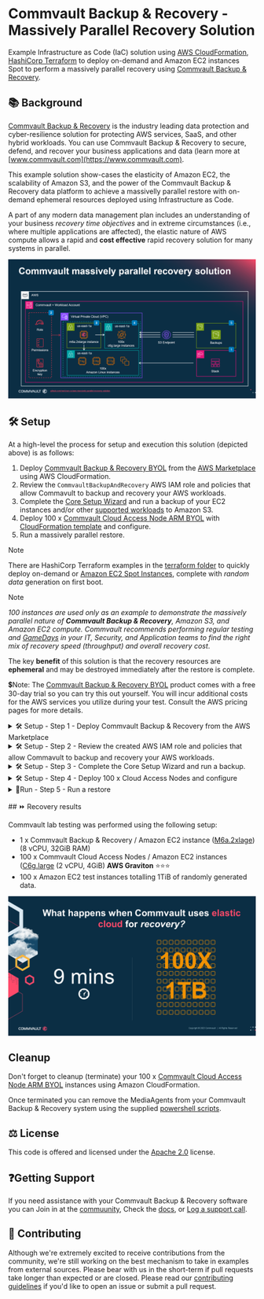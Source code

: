 # Commvault Backup & Recovery - Massively Parallel Recovery Solution

Example Infrastructure as Code (IaC) solution using [AWS CloudFormation](https://aws.amazon.com/cloudformation/), [HashiCorp Terraform](https://www.terraform.io/) to deploy on-demand and  Amazon EC2 instances Spot to perform a massively parallel recovery using [Commvault Backup & Recovery](https://www.commvault.com/platform/products/backup-and-recovery).

## :books: Background

[Commvault Backup & Recovery](https://www.commvault.com/aws) is the industry leading data protection and cyber-resilience solution for protecting AWS services, SaaS, and other hybrid workloads. You can use Commvault Backup & Recovery to secure, defend, and recover your business applications and data (learn more at [www.commvault.com](https://www.commvault.com).

This example solution show-cases the elasticity of Amazon EC2, the scalability of Amazon S3, and the power of the Commvault Backup & Recovery data platform to achieve a massivelly parallel restore with on-demand ephemeral resources deployed using Infrastructure as Code.

A part of any modern data management plan includes an understanding of your business _recovery time objectives_ and in extreme circumstances (i.e., where multiple applications are affected), the elastic nature of AWS compute allows a rapid and **cost effective** rapid recovery solution for many systems in parallel.

![Commvault Massively Parallel Restore - Reference Architecture](https://github.com/mericson-cv/aws-massively-parallel-recovery-solution/blob/main/commvault-massively-parallel-recovery-solution.png)

## :hammer_and_wrench: Setup

At a high-level the process for setup and execution this solution (depicted above) is as follows:
1. Deploy [Commvault Backup & Recovery BYOL](https://aws.amazon.com/marketplace/pp/prodview-ecysdywnipxv6?sr=0-3&ref_=beagle&applicationId=AWSMPContessa) from the [AWS Marketplace](https://aws.amazon.com/marketplace/seller-profile?id=88cecb14-a8b2-49bd-ba1f-58be76108f48) using AWS CloudFormation.
2. Review the ```CommvaultBackupAndRecovery``` AWS IAM role and policies that allow Commavult to backup and recovery your AWS workloads.
3. Complete the [Core Setup Wizard](https://documentation.commvault.com/2023e/essential/86625_quick_start_guide.html#step-3-complete-core-setup-wizard) and run a backup of your EC2 instances and/or other [supported workloads](https://www.commvault.com/supported-technologies/amazon/aws) to Amazon S3.
4. Deploy 100 x [Commvault Cloud Access Node ARM BYOL](https://aws.amazon.com/marketplace/pp/prodview-usqf7gn3ipqke?sr=0-2&ref_=beagle&applicationId=AWSMPContessa) with [CloudFormation template](https://github.com/mericson-cv/aws-massively-parallel-recovery-solution/tree/main/cloudformation) and configure.
5. Run a massively parallel restore.

> [!NOTE]
> There are HashiCorp Terraform examples in the [terraform folder](https://github.com/mericson-cv/aws-massively-parallel-recovery-solution/tree/main/terraform) to quickly deploy on-demand or [Amazon EC2 Spot Instances](https://aws.amazon.com/ec2/spot/), complete with _random data_ generation on first boot. 

> [!NOTE]
> _100 instances are used only as an example to demonstrate the massively parallel nature of __Commvault Backup & Recovery__, Amazon S3, and Amazon EC2 compute. Commvault recommends performing regular testing and [GameDays](https://aws.amazon.com/gameday/) in your IT, Security, and Application teams to find the right mix of recovery speed (throughput) and overall recovery cost_. 

The key **benefit** of this solution is that the recovery resources are __ephemeral__ and may be destroyed immediately after the restore is complete.

💲Note: The [Commvault Backup & Recovery BYOL](https://aws.amazon.com/marketplace/pp/prodview-ecysdywnipxv6?sr=0-3&ref_=beagle&applicationId=AWSMPContessa) product comes with a free 30-day trial so you can try this out yourself. You will incur additional costs for the AWS services you utilize during your test. Consult the AWS pricing pages for more details.

<details>
  
<summary>🛠️ Setup - Step 1 - Deploy Commvault Backup & Recovery from the AWS Marketplace</summary>

This step deploys Commvault Backup & Recovery as a single Amazon EC2 instance running Microsoft Windows. If you already have a Commvault Backup & Recovery deployment, you may skip this step.  
  1. Login to [AWS Console](https://aws.amazon.com/console/) as a user that can deploy new Amazon EC2, Amazon S3. and AWS IAM resources using Amazon CloudFormation.
  2. Open new browser tab to [AWS Marketplace](https://aws.amazon.com/marketplace) and search for ```Commvault```.
  3. Click [Commvault Backup & Recovery BYOL](https://aws.amazon.com/marketplace/pp/prodview-ecysdywnipxv6?sr=0-3&ref_=beagle&applicationId=AWSMPContessa).
  4. Select **CloudFormation Template** Fulfilment Option and supply requested information.
  5. Select the **I acknowledge that AWS CloudFormation might create IAM resources with custom names.** checkbox.
  6. Click **Submit** to deploy.
  
</details>

<details>
  
<summary>🛠️ Setup - Step 2 - Review the created AWS IAM role and policies that allow Commavult to backup and recovery your AWS workloads.</summary>
  
Commvault will create a single AWS IAM Role called `CommvaultBackupAndRecovery`.  

Detailed information of the AWS IAM Policies required by Commvault (per AWS workload) may be viewed [here](https://documentation.commvault.com/2023e/essential/101442_requirements_and_usage_for_aws_iam_policies_and_permissions.html#iam-policies).
<br>
<br>
</details>

<details>
  
<summary>🛠️ Setup - Step 3 - Complete the Core Setup Wizard and run a backup.</summary>
  
### Creating a Commvault admin account
1. Obtain your ```Administrator``` password for your newly created ```Commvault Backup & Recovery``` instance.
2. Login using Remote Desktop Protocol (RDP)
3. Wait for the ```******* Starting Commserve image customization ********``` powershell first-boot configuration script to complete.
4. A browser will open to complete the remaining setup.
5. Provide the **Email address** that will be associated with the Commvault ```admin``` user ([break glass account](https://docs.aws.amazon.com/whitepapers/latest/organizing-your-aws-environment/break-glass-access.html)).
6. Provide the **Password** that will be associated with the Commvault ```admin``` user.
7. Click **Create account**.
8. You will be greeted with Command Center login screen. Login with newly created ```admin``` user and password.
9. Click **OK** to accept the License and Registration warning.

> [!NOTE]
> Commvault recommends using [Amazon EC2 Instance Connect](https://aws.amazon.com/about-aws/whats-new/2023/06/amazon-ec2-instance-connect-ssh-rdp-public-ip-address/) for secure access to your Commvault instance _without_ the need to expose public IP addresses, or manage __bastion hosts__.  

> [!WARNING]
> If you are using a trial license the ```Cloud Storage``` license will be constrained to a maximum of ten (10) concurrent MediaAgents during the restore. If you have a paid Commvault license, you can [submit a request](https://ma.commvault.com/Support/ProductRegistration) to extend your ```Cloud Storage``` license to match your required parallism (i.e., the total number of Access Nodes you will have active in your Commvault environment).  
<br>
<br>
### Completing Commvault Core Setup
Next, you just need to tell Commvault how often you want to run backups, and where to store your backups (i.e., Amazon S3).

1. Click **Let’s get started**.
2. Click **Cloud** in the Add storage page.
3. Provide a **Cloud library Name** (i.e., ```Amazon S3-IA - Backups us-east-1```).
4. Select **Amazon S3** as the Cloud storage Type.
5. Set the **Service host** to ```s3.us-east-1.amazonaws.com``` (your Region may differ).
6. Select **IAM role** for the credentials.
7. Enter the ```**bucket name**``` created during your AWS CloudFormation deployment.

> [!NOTE]
> You can find the bucket name in the AWS CloudFormation Console, in your stack, on the Outputs tab, as CvltCloudLibraryBucketName

9. Leave **Storage class**, as the default S3 Standard-Infrequent Access (S3 Standard-IA).
10. Enter the **Deduplication DB location**, use the volume pre-setup, pre-formatted with correct block-size (i.e., ```H:\Amqzon-S3-IA-DDB```)
11. Click **Save** to accept defaults for your server plan.

Consider [upgrading your Commvault software](https://documentation.commvault.com/2023e/essential/120686_downloading_software_on_demand.html) to the latest Maintenance Release before moving to the next step.

### Deploying some test Amazon EC2 instances
If you are simply testing this solution, navigate to the [terraform](https://github.com/mericson-cv/aws-massively-parallel-recovery-solution/blob/main/terraform/100-amazon-ec2-instances%20(10GB%20random%20data)/main.tf) file where you can find an example to deploy one hundred (100) on-demand Amazon EC2 test hosts.

### Run an initial backup
You will need an initial backup of your protected workloads before you can run a massively parallel restore. Assuming you used the terraform example above, perform the following to configure and run a backup.
1. [Add your AWS account](https://documentation.commvault.com/2023e/essential/121660_configuring_backups_for_amazon_ec2_instances.html#add-hypervisor) to Commvault Backup & Recovery.
2. Create an [Amazon EC2 group](https://documentation.commvault.com/2023e/essential/121660_configuring_backups_for_amazon_ec2_instances.html#add-vm-group) to auto-discover EC2 instances and protect them.
3. Run a **[backup](https://documentation.commvault.com/2023e/essential/121676_backing_up_amazon_ec2_instances_on_demand.html)**
<br>
</details>

<details>

<summary>🛠️ Setup - Step 4 - Deploy 100 x Cloud Access Nodes and configure</summary>
<br>
OK, it's time to setup your set of parallel **Cloud Access Nodes**, Commvault uses Cloud Access Nodes to perform backup, replication, restores. Commvault recommends [AWS Graviton](https://aws.amazon.com/ec2/graviton/) based Access Nodes for best price-performance and so you can meet your [Shared Sustainabiltiy Responsibility](https://docs.aws.amazon.com/wellarchitected/latest/sustainability-pillar/the-shared-responsibility-model.html) in AWS. 

You can acclerate recovery time by increasing the number of Access Nodes used, allowing more parallel recovery activities to run at the same time. Not only does this increase business agility, it also saves cost as you are only paying for what you use (_during the restore_).

1. Navigate to **Manage > CommCell** and enable **Requires authcode for installation** toggle.
2. Click the **authcode** and save it somewhere safe, you will need it next.
3. Download the 100 x Amazon EC2 Cloud Access Nodes [```template.yml```](https://github.com/mericson-cv/aws-massively-parallel-recovery-solution/tree/main/cloudformation/100x%20Cloud%20Access%20Nodes) and update to match your environment. You will find instructions at the top of the template for performing updates

```
#
# INSTRUCTIONS: 
# - Ensure AWS Account where instances are deployed has an AWS IAM role called 'CommvaultBackupAndRecovery' (this role is created during deployment of the 'Commvault Backup & Recovery BYOL' product in AWS Marketplace).
# - Update all occurrences of the KeyName parameter to a Key pair Name in your AWS account.
# - Update all occurrences of the SubnetId parameter with the Subnet ID that your 'Commvault Backup & Recovery' instance resides within - this allows use of Commvault HotAdd recovery
# - Update all occurrences of the GroupSet parameter with a Security group ID that allows incoming TCP (8400, 8403) and ICMP (PING) from the 'Commbvault Backup & Recovery' instance.
# - Optionally update the ImageId, InstanceType
# 
# INSTRUCTIONS to auto-register instances with your Commvault Backup & Recovery instance
# - Replace all occurrences of the -CSHost parameter (see UserData section) to include the IPv4 address of your 'Commvault Backup & Recovery' instance.
# - Replace all occurrences of the -CSName parameter (see UserData section) to match the fully-qualified hostname returned by `nslookup <YOUR-CS-HOST>` (or your CommServe friendly name as shown in Commvault Command Center home screen).
# - Obtain the authcode for your CommServe and replace all occurrences of -authcode parameter (see UserData section).
#
```
4. Create and launch a new AWS CloudFormation Stack with your customized ```template.yml``` using either the [console](https://docs.aws.amazon.com/AWSCloudFormation/latest/UserGuide/cfn-using-console.html) or the [AWS CLI](https://docs.aws.amazon.com/AWSCloudFormation/latest/UserGuide/cfn-using-cli.html).
5. Navigate to **Manage > Server groups** and click **Add server group**
6. Provide a freeform text **Name** for your group. This group will contain all of the Access Nodes you just deployed using CloudFormation.
7. Select **automatic association** and add a rule with the following settings, then click **Save**
```
Client Scope - Clients in this CommCell
Rule: Package Installed == Virtual Server
Rule: OS Version contains 'Amazon Linux'
Rule: Power State == ON
```
9. Navigate to your previously configured [Amazon EC2 group](https://documentation.commvault.com/2023e/essential/159097_updating_amazon_ec2_vm_group.html) and add your **group** for the access nodes.
10. Add a new [entity setting](https://documentation.commvault.com/2023e/essential/132683_adding_setting_for_servers_and_server_groups.html) called ```nStartAgentThreads``` with the values specified below, and click **Save**.

| Setting | Value |
| ------- | ----- |
| **Name:** | ```nStartAgentThreads``` |
| **Entity:** | Select your previously created server group |
| **Category:** | ```VirtualServer``` |
| **Type:** | ```Integer``` |
| **Value:** | ```100``` |
12. Add a new entity-based additional setting called ```MaxRestoreStreams``` and set to ``100``.

| Setting | Value |
| ------- | ----- |
| **Name:** | ```MaxRestoreStreams``` |
| **Entity:** | Select your previously created server group |
| **Category:** | ```VirtualServer``` |
| **Type:** | ```Integer``` |
| **Value:** | ```100``` |
13. Open **Commvault CommCell Console** and noativate to the Cloud library where your backups are stored, expand the libarry right-click **Mount-Path**.
14. Select **Share Mount Path**
15. Click the **Share** button and add each new Access Node with an _Access Mode_ of ```Read```
16. Click **Save**

> [!NOTE]
> You can use Amazon EC2 Spot Instances for your Cloud Access Nodes, but if the instance is reclaimed during the recovery, the restore will fail for any instance(s) being restored by the reclaimed instance. See the Cloudformation [```template.yml```](https://github.com/mericson-cv/aws-massively-parallel-recovery-solution/blob/main/cloudformation/100x%20Cloud%20Access%20Nodes%20(Spot%20Market)/template.yml) to deploy your Access Nodes from the Spot Market.
<br>
</details>

<details>

<summary>🏃Run - Step 5 - Run a restore</summary>
<br>
Simply [run a restore](https://documentation.commvault.com/2023e/essential/87257_restoring_full_amazon_ec2_instance_in_place.html) from **Commvault Commvault Center** 
</details>
<br>
## ⏩ Recovery results

Commvault lab testing was performed using the following setup:
- 1 x Commvault Backup & Recovery / Amazon EC2 instance ([M6a.2xlage](https://aws.amazon.com/ec2/instance-types/m6a/)) (8 vCPU, 32GiB RAM)
- 100 x Commvault Cloud Access Nodes / Amazon EC2 instances ([C6g.large](https://aws.amazon.com/ec2/instance-types/c6g/) (2 vCPU, 4GiB) **AWS Graviton** ⭐⭐⭐
- 100 x Amazon EC2 test instances totalling 1TiB of randomly generated data.

![Test Result](commvault-massively-parallel-recovery-result.png)

## Cleanup
   
Don't forget to cleanup (terminate) your 100 x [Commvault Cloud Access Node ARM BYOL](https://aws.amazon.com/marketplace/pp/prodview-usqf7gn3ipqke?sr=0-2&ref_=beagle&applicationId=AWSMPContessa) instances using Amazon CloudFormation.

Once terminated you can remove the MediaAgents from your Commvault Backup & Recovery system using the supplied [powershell scripts](https://github.com/mericson-cv/aws-massively-parallel-recovery-solution/tree/main/powershell).

   
## :balance_scale: License

This code is offered and licensed under the [Apache 2.0](https://github.com/mericson-cv/aws-massively-parallel-recovery-solution/blob/main/LICENSE.md) license.

## ❓Getting Support

If you need assistance with your Commvault Backup & Recovery software you can Join in at the [commuunity](https://community.commvault.com), Check the [docs](https://docs.commvault.com), or [Log a support call](https://ma.commvault.com).

## :handshake: Contributing

Although we're extremely excited to receive contributions from the community, we're still working on the best mechanism to take in examples from external sources. Please bear with us in the short-term if pull requests take longer than expected or are closed.
Please read our [contributing guidelines](https://github.com/mericson-cv/aws-massively-parallel-recovery-solution/master/CONTRIBUTING.md)
if you'd like to open an issue or submit a pull request.
